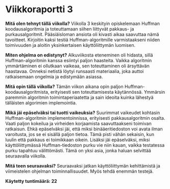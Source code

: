 # Viikkoraportti 3

**Mitä olen tehnyt tällä viikolla?**
Viikolla 3 keskityin opiskelemaan Huffman koodausalgoritmia ja toteuttamaan siihen liittyvät pakkaus- ja purkausalgoritmit. Pääsiäisloman ansiota oli kivasti aikaa saavuttaa nämä tavoitteet. Kirjoitin kaksi testiä Huffman-algoritmille varmistaakseni niiden toimivuuden ja aloitin yksinkertaisen käyttöliittymän luomisen.

**Miten ohjelma on edistynyt?**
Alkuviikosta eteneminen oli hidasta, sillä Huffman-algoritmin kanssa esiintyi paljon haasteita. Vaikka algoritmin ymmärtäminen ei ollutkaan vaikeaa, sen toteuttaminen oli ärsyttävän haastavaa. Onneksi netistä löytyi runsaasti materiaalia, joka auttoi ratkaisemaan ongelmia ja edistymään asiassa. 

**Mitä opin tällä viikolla?**
Tämän viikon aikana opin paljon Huffman-koodausalgoritmista, erityisesti sen toteuttamisesta käytännössä. Ymmärsin paremmin algoritmin toimintaperiaatetta ja sain ideoita kuinka lähestyä tälläisten algorimien implemointia. 

**Mikä jäi epäselväksi tai tuotti vaikeuksia?**
Suurimmat vaikeudet kohtasin Huffman-algoritmin implementoinnissa, erityisesti pakkausalgoritmin osalta. Vaati paljon kokeilua ja virheiden korjaamista saavuttaakseni toimivan ratkaisun. Ehkä epäselväksi jäi, että miksi binääeritiedoston voi avata ilman varoitusta, jos se ei sisällä paljon tietoa. Tämä pisti vähän sekaisin, kun luulin että pakkaus ei toimikkaan oikein. Lisäksi jäi epäselväksi, miksi käyttöliittymässä Huffman-tiedoston purku vie niin kauan, vaikka testatessa purku tapahtuu välittömästi. Tämä on yksi asia, jonka haluan selvittää seuraavalla viikolla.

 

**Mitä teen seuraavaksi?**
Seuraavaksi jatkan käyttöliittymän kehittämistä ja viimeistelen ohjelman toiminnallisuudet. Myös tehdä enemmän testejä.

**Käytetty tuntimäärä: 22**
